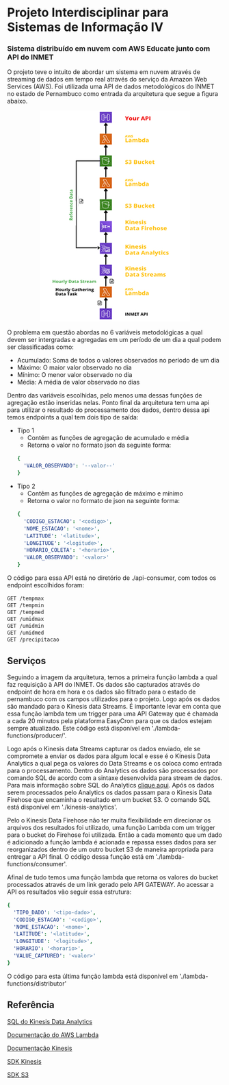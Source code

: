# Projeto Interdisciplinar para Sistemas de Informação IV
### Sistema distribuído em nuvem com AWS Educate junto com API do INMET

O projeto teve o intuito de abordar um sistema em nuvem através de streaming de dados em tempo real através do serviço da Amazon Web Services (AWS). Foi utilizada uma API de dados metodológicos do INMET no estado de Pernambuco como entrada da arquitetura que segue a figura abaixo.

<p align="center">
  <img src="./arquitetura_INMET.jpg" />
</p>

O problema em questão abordas no 6 variáveis metodológicas a qual devem ser intergradas e agregadas em um período de um dia a qual podem ser classificadas como:
  - Acumulado: Soma de todos o valores observados no período de um dia
  - Máximo: O maior valor observado no dia
  - Mínimo: O menor valor observado no dia
  - Média: A média de valor observado no dias


Dentro das variáveis escolhidas, pelo menos uma dessas funções de agregação estão inseridas nelas. Ponto final da arquitetura tem uma api para utilizar o resultado do processamento dos dados, dentro dessa api temos endpoints a qual tem dois tipo de saída:
  - Tipo 1
    - Contém as funções de agregação de acumulado e média
    - Retorna o valor no formato json da seguinte forma:
    ```yaml
    { 
      'VALOR_OBSERVADO': '--valor--' 
    }
  - Tipo 2
    - Contêm as funções de agregação de máximo e mínimo
    - Retorna o valor no formato de json na seguinte forma:
    ```yaml 
    { 
      'CODIGO_ESTACAO': '<codigo>', 
      'NOME_ESTACAO': '<nome>',
      'LATITUDE': '<latitude>', 
      'LONGITUDE': '<logitude>',
      'HORARIO_COLETA': '<horario>',
      'VALOR_OBSERVADO': '<valor>' 
    }

  O código para essa API está no diretório de ./api-consumer, com todos os endpoint escolhidos foram:

  ```http
  GET /tempmax
  GET /tempmin
  GET /tempmed
  GET /umidmax
  GET /umidmin
  GET /umidmed
  GET /precipitacao
  ```

## Serviços
  Seguindo a imagem da arquitetura, temos a primeira função lambda a qual faz requisição à API do INMET. Os dados são capturados através do endpoint de hora em hora e os dados são filtrado para o estado de pernambuco com os campos utilizados para o projeto. Logo após os dados são mandado para o Kinesis data Streams. É importante levar em conta que essa função lambda tem um trigger para uma API Gateway que é chamada a cada 20 minutos pela plataforma EasyCron para que os dados estejam sempre atualizado. 
  Este código está disponível em './lambda-functions/producer/'.


  Logo após o Kinesis data Streams capturar os dados enviado, ele se compromete a enviar os dados para algum local e esse é o Kinesis Data Analytics a qual pega os valores do Data Streams e os coloca como entrada para o processamento. Dentro do Analytics os dados são processados por comando SQL de acordo com a sintaxe desenvolvida para stream de dados. Para mais informação sobre SQL do Analytics [clique aqui](https://docs.aws.amazon.com/kinesisanalytics/latest/dev/how-it-works.html). Após os dados serem processados pelo Analytics os dados passam para o Kinesis Data Firehose que encaminha o resultado em um bucket S3. O comando SQL está disponível em './kinesis-analytics'.

  Pelo o Kinesis Data Firehose não ter muita flexibilidade em direcionar os arquivos dos resultados foi utilizado, uma função Lambda com um trigger para o bucket do Firehose foi utilizada. Então a cada momento que um dado é adicionado a função lambda é acionada e repassa esses dados para ser reorganizados dentro de um outro bucket S3 de maneira apropriada para entregar a API final. O código dessa função está em './lambda-functions/consumer'.

  Afinal de tudo temos uma função lambda que retorna os valores do bucket processados através de um link gerado pelo API GATEWAY. Ao acessar a API os resultados vão seguir essa estrutura:
 
  ```yaml
  { 
    'TIPO_DADO': '<tipo-dado>',
    'CODIGO_ESTACAO': '<codigo>', 
    'NOME_ESTACAO': '<nome>',
    'LATITUDE': '<latitude>', 
    'LONGITUDE': '<logitude>',
    'HORARIO': '<horario>',
    'VALUE_CAPTURED': '<valor>'
  }
  ```
  O código para esta última função lambda está disponível em './lambda-functions/distributor'

  ## Referência
  [SQL do Kinesis Data Analytics](https://docs.aws.amazon.com/kinesisanalytics/latest/sqlref/analytics-sql-reference.html)

  [Documentação do AWS Lambda](https://docs.aws.amazon.com/pt_br/lambda/latest/dg/welcome.html)

  [Documentação Kinesis](https://docs.aws.amazon.com/kinesis/?id=docs_gateway)
  
  [SDK Kinesis](https://docs.aws.amazon.com/AWSJavaScriptSDK/latest/AWS/Kinesis.html)

  [SDK S3](https://docs.aws.amazon.com/AWSJavaScriptSDK/latest/AWS/S3.html)


  



  
